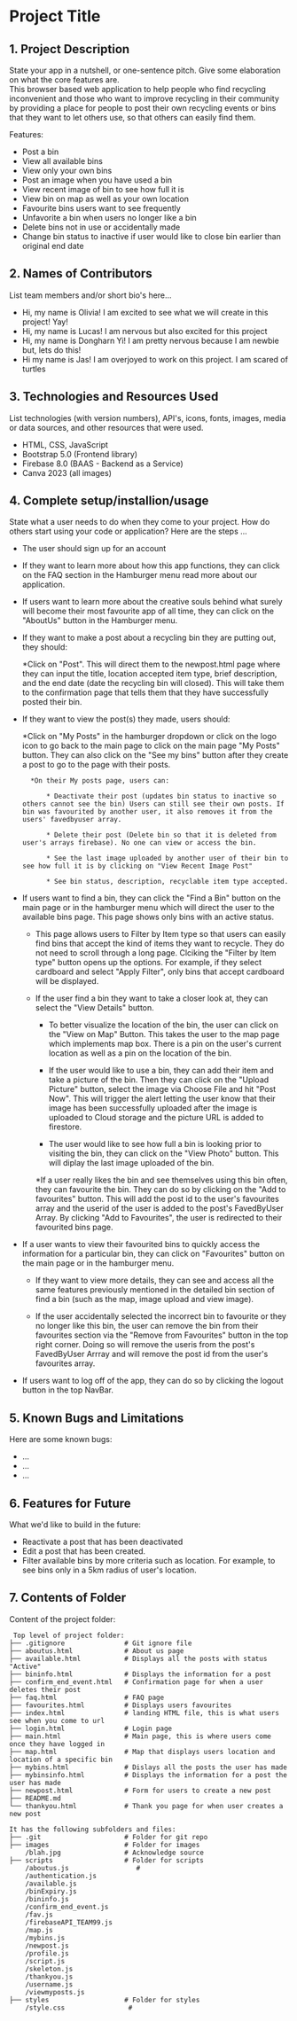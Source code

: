 # Project Title

## 1. Project Description
State your app in a nutshell, or one-sentence pitch. Give some elaboration on what the core features are.  
This browser based web application to help people who find recycling inconvenient and those who want to improve recycling in their community by providing a place for people to post their own recycling events or bins that they want to let others use, so that others can easily find them.

Features:
* Post a bin
* View all available bins
* View only your own bins
* Post an image when you have used a bin
* View recent image of bin to see how full it is
* View bin on map as well as your own location
* Favourite bins users want to see frequently
* Unfavorite a bin when users no longer like a bin
* Delete bins not in use or accidentally made
* Change bin status to inactive if user would like to close bin earlier than original end date


## 2. Names of Contributors
List team members and/or short bio's here... 
* Hi, my name is Olivia! I am excited to see what we will create in this project! Yay!
* Hi, my name is Lucas! I am nervous but also excited for this project
* Hi, my name is Dongharn Yi! I am pretty nervous because I am newbie but, lets do this! 
* Hi my name is Jas! I am overjoyed to work on this project. I am scared of turtles
	
## 3. Technologies and Resources Used
List technologies (with version numbers), API's, icons, fonts, images, media or data sources, and other resources that were used.
* HTML, CSS, JavaScript
* Bootstrap 5.0 (Frontend library)
* Firebase 8.0 (BAAS - Backend as a Service)
* Canva 2023 (all images)

## 4. Complete setup/installion/usage
State what a user needs to do when they come to your project.  How do others start using your code or application?
Here are the steps ...
* The user should sign up for an account

* If they want to learn more about how this app functions, they can click on the FAQ section in the Hamburger menu read more about our application.

* If users want to learn more about the creative souls behind what surely will become their most favourite app of all time, they can click on the "AboutUs" button in the Hamburger menu.

* If they want to make a post about a recycling bin they are putting out, they should:

    *Click on "Post". This will direct them to the newpost.html page where they can input the title, location accepted item type, brief description, and the end date (date the recycling bin will closed). This will take them to the confirmation page that tells them that they have successfully posted their bin.

* If they want to view the post(s) they made, users should:

    *Click on "My Posts" in the hamburger dropdown or click on the logo icon to go back to the main page to click on the main page "My Posts" button. They can also click on the "See my bins" button after they create a post to go to the page with their posts.

        *On their My posts page, users can:

            * Deactivate their post (updates bin status to inactive so others cannot see the bin) Users can still see their own posts. If bin was favourited by another user, it also removes it from the users' favedbyuser array.

            * Delete their post (Delete bin so that it is deleted from user's arrays firebase). No one can view or access the bin. 

            * See the last image uploaded by another user of their bin to see how full it is by clicking on "View Recent Image Post"

            * See bin status, description, recyclable item type accepted.

* If users want to find a bin, they can click the "Find a Bin" button on the main page or in the hamburger menu which will direct the user to the available bins page. This page shows only bins with an active status. 

    * This page allows users to Filter by Item type so that users can easily find bins that accept the kind of items they want to recycle. They do not need to scroll through a long page. Clciking the "Filter by Item type" button opens up the options. For example, if they select cardboard and select "Apply Filter", only bins that accept cardboard will be displayed.

    * If the user find a bin they want to take a closer look at, they can select the "View Details" button.

        * To better visualize the location of the bin, the user can click on the "View on Map" Button. This takes the user to the map page which implements map box. There is a pin on the user's current location as well as a pin on the location of the bin.

        * If the user would like to use a bin, they can add their item and take a picture of the bin. Then they can click on the "Upload Picture" button, select the image via Choose File and hit "Post Now". This will trigger the alert letting the user know that their image has been successfully uploaded after the image is uploaded to Cloud storage and the picture URL is added to firestore. 

        * The user would like to see how full a bin is looking prior to visiting the bin, they can click on the "View Photo" button. This will diplay the last image uploaded of the bin.

        *If a user really likes the bin and see themselves using this bin often, they can favourite the bin. They can do so by clicking on the "Add to favourites" button. This will add the post id to the user's favourites array and the userid of the user is added to the post's FavedByUser Array. By clicking "Add to Favourites", the user is redirected to their favourited bins page.

* If a user wants to view their favourited bins to quickly access the information for a particular bin, they can click on "Favourites" button on the main page or in the hamburger menu.

    * If they want to view more details, they can see and access all the same features previously mentioned in the detailed bin section of find a bin (such as the map, image upload and view image).

    * If the user accidentally selected the incorrect bin to favourite or they no longer like this bin, the user can remove the bin from their favourites section via the "Remove from Favourites" button in the top right corner. Doing so will remove the useris from the post's FavedByUser Arrray and will remove the post id from the user's favourites array.

* If users want to log off of the app, they can do so by clicking the logout button in the top NavBar.
       

## 5. Known Bugs and Limitations
Here are some known bugs:
* ...
* ...
* ...

## 6. Features for Future
What we'd like to build in the future:
* Reactivate a post that has been deactivated
* Edit a post that has been created. 
* Filter available bins by more criteria such as location. For example, to see bins only in a 5km radius of user's location.
	
## 7. Contents of Folder
Content of the project folder:

```
 Top level of project folder: 
├── .gitignore               # Git ignore file
├── aboutus.html             # About us page
├── available.html           # Displays all the posts with status "Active"
├── bininfo.html             # Displays the information for a post
├── confirm_end_event.html   # Confirmation page for when a user deletes their post
├── faq.html                 # FAQ page
├── favourites.html          # Displays users favourites
├── index.html               # landing HTML file, this is what users see when you come to url
├── login.html               # Login page
├── main.html                # Main page, this is where users come once they have logged in
├── map.html                 # Map that displays users location and location of a specific bin
├── mybins.html              # Dislays all the posts the user has made
├── mybinsinfo.html          # Displays the information for a post the user has made
├── newpost.html             # Form for users to create a new post
├── README.md
└── thankyou.html            # Thank you page for when user creates a new post

It has the following subfolders and files:
├── .git                     # Folder for git repo
├── images                   # Folder for images
    /blah.jpg                # Acknowledge source
├── scripts                  # Folder for scripts
    /aboutus.js                 # 
    /authentication.js
    /available.js
    /binExpiry.js
    /bininfo.js
    /confirm_end_event.js
    /fav.js
    /firebaseAPI_TEAM99.js
    /map.js
    /mybins.js
    /newpost.js
    /profile.js
    /script.js
    /skeleton.js
    /thankyou.js
    /username.js
    /viewmyposts.js
├── styles                   # Folder for styles
    /style.css                # 



```


